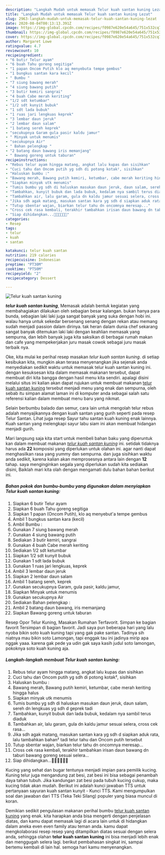 ```yaml
---
description: "Langkah Mudah untuk memasak Telur kuah santan kuning Lezat"
title: "Langkah Mudah untuk memasak Telur kuah santan kuning Lezat"
slug: 2963-langkah-mudah-untuk-memasak-telur-kuah-santan-kuning-lezat
date: 2020-08-04T00:13:13.391Z
image: https://img-global.cpcdn.com/recipes/f0987e620e54a645/751x532cq70/telur-kuah-santan-kuning-foto-resep-utama.jpg
thumbnail: https://img-global.cpcdn.com/recipes/f0987e620e54a645/751x532cq70/telur-kuah-santan-kuning-foto-resep-utama.jpg
cover: https://img-global.cpcdn.com/recipes/f0987e620e54a645/751x532cq70/telur-kuah-santan-kuning-foto-resep-utama.jpg
author: Margaret Lowe
ratingvalue: 4.7
reviewcount: 10
recipeingredient:
- "6 butir Telur ayam"
- "6 buah Tahu goreng segitiga"
- "1 papan Oncom Putih klo aq menyebuta tempe gembus"
- "1 bungkus santan kara kecil"
- " Bumbu "
- "7 siung bawang merah"
- "4 siung bawang putih"
- "3 butir kemiri sangrai"
- "4 buah Cabe merah keriting"
- "1/2 sdt ketumbar"
- "1/2 sdt kunyit bubuk"
- "1 sdt lada bubuk"
- "1 ruas jari lengkuas keprek"
- "3 lembar daun jeruk"
- "2 lembar daun salam"
- "1 batang sereh keprek"
- "secukupnya Garam gula pasir kaldu jamur"
- " Minyak untuk menumis"
- "secukupnya Air"
- " Bahan pelengkap "
- "2 batang daun bawang iris memanjang"
- " Bawang goreng untuk taburan"
recipeinstructions:
- "Rebus telur ayam hingga matang, angkat lalu kupas dan sisihkan"
- "Cuci tahu dan Oncom putih yg sdh di potong kotak², sisihkan"
- "Haluskan bumbu :"
- "Bawang merah, Bawang putih kemiri, ketumbar, cabe merah keriting hingga halus"
- "Siapkan minyak utk menumis"
- "Tumis bumbu yg sdh di haluskan masukan daun jeruk, daun salam, sereh dn lengkuas yg sdh d geprek tadi"
- "Tambahkan, kunyit bubuk dan lada bubuk, kedalam nya sambil terus diaduk"
- "Tambahkan air, lalu garam, gula dn kaldu jamur sesuai selera, cross cek rasa..."
- "Jika sdh agak matang, masukan santan kara yg sdh d siapkan aduk rata, lalu tambahkan bahan² tadi telur tahu dan Oncom putih tersebut"
- "Tutup sbentar wajan, biarkan telur tahu dn oncomnya meresap..."
- "Cross cek rasa kembali, terakhir tambahkan irisan daun bawang dn taburi bawang goreng sesuai selera..."
- "Siap dihidangkan...👍🏼👌🏼🙏🏻"
categories:
- Resep
tags:
- telur
- kuah
- santan

katakunci: telur kuah santan 
nutrition: 219 calories
recipecuisine: Indonesian
preptime: "PT30M"
cooktime: "PT50M"
recipeyield: "2"
recipecategory: Dessert

---
```



![Telur kuah santan kuning](https://img-global.cpcdn.com/recipes/f0987e620e54a645/751x532cq70/telur-kuah-santan-kuning-foto-resep-utama.jpg)

<b><i>telur kuah santan kuning</i></b>, Memasak adalah bentuk kegiatan yang membahagiakan dilakukan oleh sebagian besar kalangan. bukan hanya para bunda, sebagian laki laki juga sangat banyak yang suka dengan hobi ini. walau hanya untuk sekedar bersenang senang dengan rekan atau memang sudah menjadi passion dalam dirinya. tak heran dalam dunia chef sekarang sangat banyak ditemukan laki laki dengan keahlian memasak yang sempurna, dan lebih banyak juga kita saksikan di berbagai rumah makan dan cafe yang mempekerjakan juru masak cowok sebagai juru masak terbaik nya.

Oke, kita mulai ke perihal resep masakan <i>telur kuah santan kuning</i>. di setiap kesibukan kita, mungkin akan terasa menyenangkan jika sejenak anda menyediakan sedikit waktu untuk memasak telur kuah santan kuning ini. dengan kesuksesan kita dalam memasak makanan tersebut, dapat membuat diri kita bangga dengan hasil menu kita sendiri. apalagi disini melalui situs ini kalian akan dapat rujukan untuk membuat makanan <u>telur kuah santan kuning</u> tersebut menjadi menu yang enak dan sempurna, oleh sebab itu simpan alamat laman ini di komputer anda sebagai salah satu referensi kalian dalam membuat menu baru yang nikmat.

Selain berbumbu balado dan semur, cara lain untuk mengolah telur rebus adalah menyajikannya dengan kuah santan yang gurih seperti pada resep Telur Santan. Lihat juga resep Sayur tahu santan kuah kuning enak lainnya. Kuah santan yang melengkapi sayur labu siam ini akan membuat hidangan menjadi gurih.


Mari langsung saja kita start untuk membeli bahan baku yang diperuntuk kan dalam membuat makanan <u><i>telur kuah santan kuning</i></u> ini. setidak tidaknya harus ada <b>22</b> komposisi yang diperlukan untuk olahan ini. agar nanti dapat menghasilkan rasa yang yummy dan sempurna. dan juga sisihkan waktu anda sedikit, karena kalian akan memprosesnya antara lain dengan <b>12</b> tahap. saya menginginkan segala yang diperlukan sudah kita sediakan disini, Baiklah mari kita olah dengan mengamati dulu bahan bahan berikut ini.

<!--inarticleads1-->

##### Bahan pokok dan bumbu-bumbu yang digunakan dalam menyiapkan Telur kuah santan kuning:

1. Siapkan 6 butir Telur ayam
1. Siapkan 6 buah Tahu goreng segitiga
1. Siapkan 1 papan (Oncom Putih), klo aq menyebut&#39;a tempe gembus
1. Ambil 1 bungkus santan kara (kecil)
1. Ambil  Bumbu :
1. Gunakan 7 siung bawang merah
1. Gunakan 4 siung bawang putih
1. Sediakan 3 butir kemiri, sangrai
1. Gunakan 4 buah Cabe merah keriting
1. Sediakan 1/2 sdt ketumbar
1. Siapkan 1/2 sdt kunyit bubuk
1. Gunakan 1 sdt lada bubuk
1. Gunakan 1 ruas jari lengkuas, keprek
1. Ambil 3 lembar daun jeruk
1. Siapkan 2 lembar daun salam
1. Ambil 1 batang sereh, keprek
1. Gunakan secukupnya Garam, gula pasir, kaldu jamur,
1. Siapkan  Minyak untuk menumis
1. Gunakan secukupnya Air
1. Sediakan  Bahan pelengkap :
1. Ambil 2 batang daun bawang, iris memanjang
1. Siapkan  Bawang goreng untuk taburan


Resep Opor Telur Kuning, Masakan Rumahan Terfavorit. Simpan ke bagian favorit Tersimpan di bagian favorit. Jadi saya pun beberapa hari yang lalu nyoba bikin soto kuah kuning tapi yang gak pake santan. Tadinya sih niatnya mau bikin soto Lamongan, tapi enggak tau ini jadinya mirip apa nggak yaaa. karena gak pede ya udin gak saya kasih judul soto lamongan, pokoknya soto kuah kuning aja. 

<!--inarticleads2-->

##### Langkah-langkah membuat Telur kuah santan kuning:

1. Rebus telur ayam hingga matang, angkat lalu kupas dan sisihkan
1. Cuci tahu dan Oncom putih yg sdh di potong kotak², sisihkan
1. Haluskan bumbu :
1. Bawang merah, Bawang putih kemiri, ketumbar, cabe merah keriting hingga halus
1. Siapkan minyak utk menumis
1. Tumis bumbu yg sdh di haluskan masukan daun jeruk, daun salam, sereh dn lengkuas yg sdh d geprek tadi
1. Tambahkan, kunyit bubuk dan lada bubuk, kedalam nya sambil terus diaduk
1. Tambahkan air, lalu garam, gula dn kaldu jamur sesuai selera, cross cek rasa...
1. Jika sdh agak matang, masukan santan kara yg sdh d siapkan aduk rata, lalu tambahkan bahan² tadi telur tahu dan Oncom putih tersebut
1. Tutup sbentar wajan, biarkan telur tahu dn oncomnya meresap...
1. Cross cek rasa kembali, terakhir tambahkan irisan daun bawang dn taburi bawang goreng sesuai selera...
1. Siap dihidangkan...👍🏼👌🏼🙏🏻


Kucing yang sehat dan bugar tentunya menjadi impian para pemilik kucing. Kuning telur juga mengandung zat besi, zat besi ini bisa sebagai penambah daya tahan tubuh. Jika kandungan zat besi pada tubuh kucing cukup, maka kucing tidak akan mudah. Berikut ini adalah kunci jawaban TTS untuk pertanyaan sayuran kuah santan kunyit - Kunci TTS. Kami mengumpulkan soal dan jawaban dari TTS (Teka Teki Silang) populer yang biasa muncul di koran. 

Demikian sedikit pengulasan makanan perihal bumbu <u>telur kuah santan kuning</u> yang enak. kita harapkan anda bisa mengerti dengan penjelasan diatas, dan kamu dapat memasak lagi di acara lain untuk di hidangkan dalam aneka even even family atau teman anda. kamu dapat mengkolaborasi resep resep yang ditampilkan diatas sesuai dengan selera anda, sehingga olahan <b>telur kuah santan kuning</b> ini bisa menjadi lebih enak dan menggugah selera lagi. berikut pembahasan singkat ini, sampai bertemu kembali di lain hal. semoga hari kamu menyenangkan.
